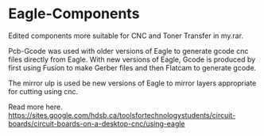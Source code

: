 # Eagle-Components
Edited components more suitable for CNC and Toner Transfer in my.rar.

Pcb-Gcode was used with older versions of Eagle to generate gcode cnc files directly from Eagle. With new versions of Eagle, Gcode is produced by first using Fusion to make Gerber files and then Flatcam to generate gcode.

The mirror ulp is used be new versions of Eagle to mirror layers appropriate for cutting using cnc.

Read more here. https://sites.google.com/hdsb.ca/toolsfortechnologystudents/circuit-boards/circuit-boards-on-a-desktop-cnc/using-eagle
